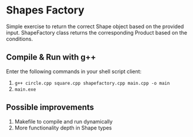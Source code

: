 # Shapes Factory

Simple exercise to return the correct Shape object based on the provided input. ShapeFactory class returns the corresponding Product based on the conditions. 

## Compile & Run with g++

Enter the following commands in your shell script client:

1. `g++ circle.cpp square.cpp shapefactory.cpp main.cpp -o main` <br />
2. `main.exe`

## Possible improvements

1. Makefile to compile and run dynamically
2. More functionality depth in Shape types

